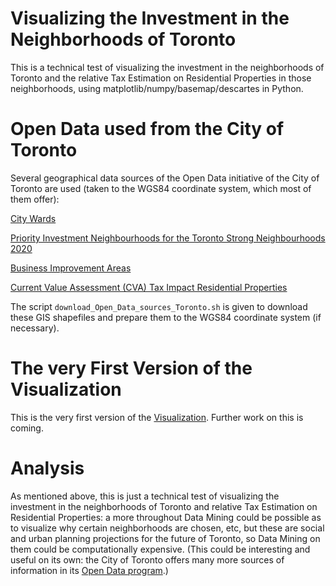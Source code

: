 # Visualizing the Investment in the Neighborhoods of Toronto

This is a technical test of visualizing the investment in the neighborhoods
of Toronto and the relative Tax Estimation on Residential Properties in
those neighborhoods, using matplotlib/numpy/basemap/descartes in Python.

# Open Data used from the City of Toronto

Several geographical data sources of the Open Data initiative of the City
of Toronto are used (taken to the WGS84 coordinate system, which most of
them offer):

[City Wards](http://www1.toronto.ca/wps/portal/contentonly?vgnextoid=b1533f0aacaaa210VgnVCM1000006cd60f89RCRD)

[Priority Investment Neighbourhoods for the Toronto Strong Neighbourhoods 2020](http://www1.toronto.ca/wps/portal/contentonly?vgnextoid=ac0389fe9c18b210VgnVCM1000003dd60f89RCRD)

[Business Improvement Areas](http://www1.toronto.ca/wps/portal/contentonly?vgnextoid=8c5d5f9cd70bb210VgnVCM1000003dd60f89RCRD)

[Current Value Assessment (CVA) Tax Impact Residential Properties](http://www1.toronto.ca/wps/portal/contentonly?vgnextoid=b40a57200ff2f210VgnVCM1000003dd60f89RCRD)

The script `download_Open_Data_sources_Toronto.sh` is given to download
these GIS shapefiles and prepare them to the WGS84 coordinate system (if
necessary).

# The very First Version of the Visualization

This is the very first version of the
[Visualization](TO_developm_neighborhoods.png). Further work on this is
coming.

# Analysis

As mentioned above, this is just a technical test of visualizing the
investment in the neighborhoods of Toronto and relative Tax Estimation
on Residential Properties: a more throughout Data Mining could be
possible as to visualize why certain neighborhoods are chosen, etc,
but these are social and urban planning projections for the future of
Toronto, so Data Mining on them could be computationally expensive.
(This could be interesting and useful on its own: the City of Toronto
offers many more sources of information in its
[Open Data program](http://www1.toronto.ca/wps/portal/contentonly?vgnextoid=9e56e03bb8d1e310VgnVCM10000071d60f89RCRD).)

